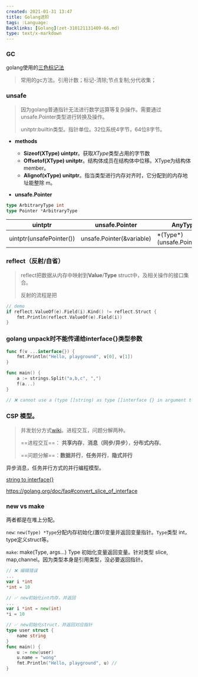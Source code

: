 ```yaml
---
created: 2021-01-31 13:47
title: Golang进阶
tags: :Language:
Backlinks: [Golang](zet-310121131409-66.md)
type: text/x-markdown
---
```


### GC

golang使用的[三色标记法](http://legendtkl.com/2017/04/28/golang-gc/)

> 常用的gc方法。引用计数；标记-清除;节点复制;分代收集；

### unsafe

> 因为golang普通指针无法进行数学运算等复杂操作。需要通过unsafe.Pointer类型进行转换及操作。
> 
> unitptr:builtin类型。指针单位。32位系统4字节，64位8字节。

* **methods**  
  - **Sizeof(XType) uintptr**。获取*XType*类型占用的字节数
  - **Offsetof(XType) unitptr**。结构体成员在结构体中位移。XType为结构体member。
  - **Alignof(xType) unitptr**。指当类型进行内存对齐时，它分配到的内存地址能整除 m。

* **unsafe.Pointer**  
```go
type ArbitraryType int
type Pointer *ArbitraryType 
```

| uintptr                  | unsafe.Pointer            | AnyType                        |
| ------------------------ | ------------------------- | ------------------------------ |
| uintptr(unsafePointer()) | unsafe.Pointer(&variable) | \*(Type\*)(unsafe.Pointer(&i)) |

### reflect（反射/自省）

> reflect把数据从内存中映射到**Value**/**Type** struct中，及相关操作的接口集合。
> 
> 反射的流程是把

```go
// demo
if reflect.ValueOf(e).Field(i).Kind() != reflect.Struct {
    fmt.Println(reflect.ValueOf(e).Field(i))
}
```

### golang unpack时不能传递给interface{}类型参数

```go
func f(v ...interface{}) {
    fmt.Println("Hello, playground", v[0], v[1])
}

func main() {
    a := strings.Split("a,b,c", ",")
    f(a...)
}

// ❌ cannot use a (type []string) as type []interface {} in argument to f
```

### CSP 模型。

> 并发划分方式[wiki](https://zh.wikipedia.org/wiki/%E5%B9%B6%E8%A1%8C%E7%BC%96%E7%A8%8B%E6%A8%A1%E5%9E%8B)。进程交互，问题分解两种。
> 
> ==进程交互==： **共享内存**，**消息（同步/异步）**，**分布式内存**。
> 
> ==问题分解==：**数据并行**，**任务并行**，**隐式并行**

异步消息，任务并行方式的并行编程模型。

[string to interface{}](https://stackoverflow.com/questions/27689058/convert-string-to-interface)

https://golang.org/doc/faq#convert_slice_of_interface

### new vs make

两者都是在堆上分配。

`new`: `new(Type) *Type`分配内存初始化(置0)变量并返回变量指针。`Type`类型 int，type定义struct等。

`make`: make(Type, args...) Type  初始化变量返回变量。针对类型 slice, map,channel。因为类型本身是引用类型，没必要返回指针。

```go
// ❌ 编辑错误
...
var i *int
*int = 10 

// ✅ new初始化int内存，并返回
...
var i *int = new(int)
*i = 10 

// ✅ new初始化struct，并返回对应指针
type user struct {
    name string
}
func main() {
    u := new(user)
    u.name = "wong"
    fmt.Println("Hello, playground", u) // 
}
```
